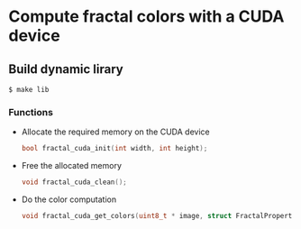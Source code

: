 # Compute fractal colors with a CUDA device

## Build dynamic lirary

    $ make lib


### Functions


- Allocate the required memory on the CUDA device

    ```c
    bool fractal_cuda_init(int width, int height);
    ```

- Free the allocated memory

    ```c
    void fractal_cuda_clean();
    ```

- Do the color computation

    ```c
    void fractal_cuda_get_colors(uint8_t * image, struct FractalProperties * fp);
    ```
